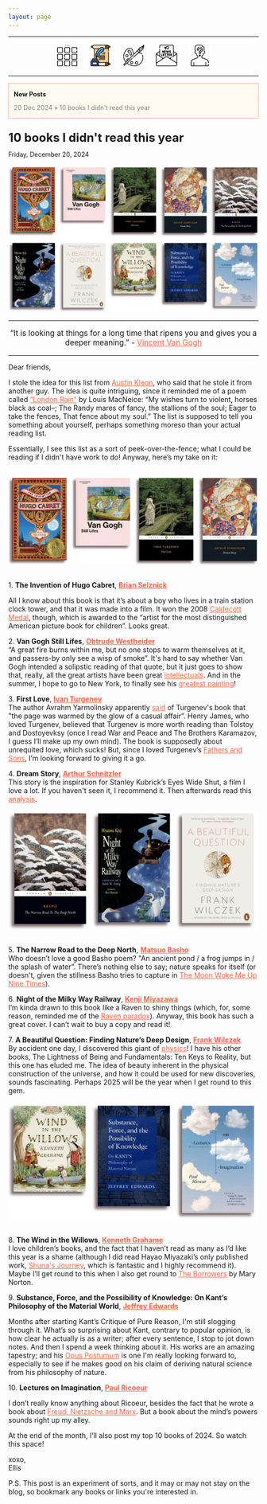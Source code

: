 ```yaml
---
layout: page
---
```

<center>
<hr width="100%" size="3">
<div class="container">
        <a href="https://ellisjalia.com"><img src="/assets/icons/menu-bw.png" style="width:43px;height:43px;justify-content:center;display:inline-block;border:1px;margin: 0px 8px;padding:2px;"/></a>
        <a href="https://ellisjalia.com/essays"><img src="/assets/icons/quill.png" style="width:43px;height:43px;justify-content:center;display:inline-block;border:1px;margin: 0px 8px;padding:2px;"/></a>
        <a href="https://ellisjalia.com/art"><img src="/assets/icons/paint-palette-bw.png" style="width:43px;height:43px;justify-content:center;display:inline-block;border:1px;margin: 0px 8px;padding:2px;"/></a>
        <a href="https://ellisjalia.com/newsletter"><img src="/assets/icons/newsletter-bw.png" style="width:443px2px;height:43px;justify-content:center;display:inline-block;border:1px;margin: 0px 8px;padding:2px;"/></a>
        <a href="https://ellisjalia.com/about"><img src="/assets/icons/unknown-bw.png" style="width:43px;height:43px;justify-content:center;display:inline-block;border:1px;margin: 0px 8px;padding:2px;"/></a>
 </div>
  <hr width="100%" size="3">
  </center>

<div style="background-color: floralwhite; border: 1px dotted tomato">
<p></p>
<p style="font-size:0.9em; margin-bottom:0; margin-left: 2%;margin-right: 2%;"><b>New Posts</b></p>
<p style="font-size:0.9em; margin-left: 2%"><a href="https://ellisjalia.com/10-books-i-didnt-read-this-year" style="color: grey; text-decoration: none" target="_blank">20 Dec 2024 » 10 books I didn't read this year</a></p>
</div>
<p></p>
<p style="font-size:1.7em; margin-bottom:0"><strong>10 books I didn't read this year</strong></p>
<p style="font-size:0.9em;">Friday, December 20, 2024</p>
<p></p>
<img src="/assets/images/10-books-header.png">
<p></p>
<hr>
<center><p style="font-size:1.1em">“It is looking at things for a long time that ripens you and gives you a deeper meaning.” - <a href="https://vangoghletters.org/vg/" style="color:tomato" target="_blank">Vincent Van Gogh</a></p></center>
<hr>

Dear friends,

I stole the idea for this list from <a href="https://austinkleon.com" style="color:tomato" target="_blank">Austin Kleon</a>, who said that he stole it from another guy. The idea is quite intriguing, since it reminded me of a poem called <a href="https://docs.google.com/document/d/1uEUXvwuX_DyqFS0K4MeykW40VGQCGa8Rt1T5RlA-rHY/edit?usp=sharing" style="color:tomato" target="_blank">“London Rain”</a> by Louis MacNeice: “My wishes turn to violent, horses black as coal–; The Randy mares of fancy, the stallions of the soul; Eager to take the fences, That fence about my soul.” The list is supposed to tell you something about yourself, perhaps something moreso than your actual reading list.

<p>Essentially, I see this list as a sort of peek-over-the-fence; what I could be reading if I didn't have work to do! Anyway, here’s my take on it:</p>

<img src="/assets/images/10-books-1.png" style="margin-bottom:1em; margin-top:1em;">

<p style="margin-bottom:0;">1. <b>The Invention of Hugo Cabret</b>, <a href="https://www.goodreads.com/book/show/9673436-the-invention-of-hugo-cabret" style="color:tomato" target="_blank"><b>Brian Selznick</b></a></p>
<p style="font-size:1.0em">All I know about this book is that it’s about a boy who lives in a train station clock tower, and that it was made into a film. It won the 2008 <a href="https://abqlibrary.org/caldecott/all" style="color:tomato" target="_blank">Caldecott Medal</a>, though, which is awarded to the “artist for the most distinguished American picture book for children”. Looks great.</p>

<p style="margin-bottom:0;">2. <b>Van Gogh Still Lifes</b>, <a href="https://www.goodreads.com/book/show/52576063-van-gogh" style="color:tomato" target="_blank"><b>Obtrude Westheider</b></a></p>
“A great fire burns within me, but no one stops to warm themselves at it, and passers-by only see a wisp of smoke”. It's hard to say whether Van Gogh intended a solipstic reading of that quote, but it just goes to show that, really, all the great artists have been great <a href="https://www.goodreads.com/book/show/51921466-through-vincent-s-eyes" style="color:tomato" target="_blank">intellectuals</a>. And in the summer, I hope to go to New York, to finally see his <a href="https://www.vangoghmuseum.nl/en/art-and-stories/stories/all-stories/where-is-the-starry-night" style="color:tomato" target="_blank">greatest painting</a>!

<p style="margin-bottom:0;">3. <b>First Love</b>, <a href="https://www.goodreads.com/book/show/3532.First_Love?ref=nav_sb_ss_1_19" style="color:tomato" target="_blank"><b>Ivan Turgenev</b></a></p>
The author Avrahm Yarmolinsky apparently <a href="https://www.nytimes.com/2020/03/11/theater/about-love-review-culture-project.html" style="color:tomato" target="_blank">said</a> of Turgenev's book that "the page was warmed by the glow of a casual affair”. Henry James, who loved Turgenev, believed that Turgenev is more worth reading than Tolstoy and Dostoyevksy (once I read War and Peace and The Brothers Karamazov, I guess I’ll make up my own mind). The book is supposedly about unrequited love, which sucks! But, since I loved Turgenev’s <a href="https://www.goodreads.com/book/show/19117.Fathers_and_Sons" style="color:tomato" target="_blank">Fathers and Sons</a>, I’m looking forward to giving it a go.

<p style="margin-bottom:0;">4. <b>Dream Story</b>, <a href="https://www.goodreads.com/book/show/157409.Dream_Story" style="color:tomato" target="_blank"><b>Arthur Schnitzler</b></a></p>
This story is the inspiration for Stanley Kubrick’s Eyes Wide Shut, a film I love a lot. If you haven't seen it, I recommend it. Then afterwards read this <a href="https://web.archive.org/web/20140902030345/http://www.clas.ufl.edu/ipsa/2003/Greenwich%20conference.html" style="color:tomato" target="_blank">analysis</a>.

<img src="/assets/images/10-books-2.png" style="margin-bottom:1em; margin-top:1em;">

<p style="margin-bottom:0;">5. <b>The Narrow Road to the Deep North</b>, <a href="https://www.goodreads.com/book/show/20168578-the-narrow-road-to-the-deep-north-and-other-travel-sketches" style="color:tomato" target="_blank"><b>Matsuo Basho</b></a></p>
Who doesn’t love a good Basho poem? "An ancient pond / a frog jumps in / the splash of water”. There’s nothing else to say; nature speaks for itself (or doesn't, given the stillness Basho tries to capture in <a href="https://www.penguinrandomhouse.com/books/221867/moon-woke-me-up-nine-times-by-matsuo-basho-translated-by-david-young/" style="color:tomato" target="_blank">The Moon Woke Me Up Nine Times</a>).

<p style="margin-bottom:0;">6. <b>Night of the Milky Way Railway</b>, <a href="https://www.goodreads.com/book/show/416527.Night_of_the_Milky_Way_Railway" style="color:tomato" target="_blank"><b>Kenji Miyazawa</b></a></p>
I’m kinda drawn to this book like a Raven to shiny things (which, for, some reason, reminded me of the <a href="https://en.wikipedia.org/wiki/Raven_paradox" style="color:tomato" target="_blank">Raven paradox</a>). Anyway, this book has such a great cover. I can’t wait to buy a copy and read it!

<p style="margin-bottom:0;">7. <b>A Beautiful Question: Finding Nature’s Deep Design</b>, <a href="https://www.goodreads.com/book/show/23453106-a-beautiful-question" style="color:tomato" target="_blank"><b>Frank Wilczek</b></a></p>
By accident one day, I discovered this giant of <a href="https://www.nobelprize.org/prizes/physics/2004/wilczek/facts/" style="color:tomato" target="_blank">physics</a>! I have his other books, The Lightness of Being and Fundamentals: Ten Keys to Reality, but this one has eluded me. The idea of beauty inherent in the physical construction of the universe, and how it could be used for new discoveries, sounds fascinating. Perhaps 2025 will be the year when I get round to this gem.

<img src="/assets/images/10-books-3.png" style="margin-bottom:1em; margin-top:1em;">

<p style="margin-bottom:0;">8. <b>The Wind in the Willows</b>, <a href="https://www.goodreads.com/book/show/5659.The_Wind_in_the_Willows" style="color:tomato" target="_blank"><b>Kenneth Grahame</b></a></p>
I love children’s books, and the fact that I haven’t read as many as I’d like this year is a shame (although I did read Hayao Miyazaki’s only published work, <a href="https://www.goodreads.com/book/show/60384799-shuna-s-journey" style="color:tomato" target="_blank">Shuna's Journey</a>, which is fantastic and I highly recommend it). Maybe I’ll get round to this when I also get round to <a href="https://www.goodreads.com/book/show/348573.The_Borrowers" style="color:tomato" target="_blank">The Borrowers</a> by Mary Norton.

<p style="margin-bottom:0;">9. <b>Substance, Force, and the Possibility of Knowledge: On Kant’s Philosophy of the Material World</b>, <a href="https://www.goodreads.com/book/show/9053800-substance-force-and-the-possibility-of-knowledge?ref=nav_sb_ss_1_51" style="color:tomato" target="_blank"><b>Jeffrey Edwards</b></a></p>
<p>Months after starting Kant’s Critique of Pure Reason, I'm still slogging through it. What’s so surprising about Kant, contrary to popular opinion, is how clear he actually is as a writer; after every sentence, I stop to jot down notes. And then I spend a week thinking about it. His works are an amazing tapestry; and his <a href="https://www.goodreads.com/book/show/312762.Opus_Postumum" style="color:tomato" target="_blank">Opus Postumum</a> is one I'm really looking forward to, especially to see if he makes good on his claim of deriving natural science from his philosophy of nature.</p>

<p style="margin-bottom:0;">10. <b>Lectures on Imagination</b>, <a href="https://www.goodreads.com/book/show/126228052-lectures-on-imagination?ac=1&from_search=true&qid=Wjf4U5gKh2&rank=1" style="color:tomato" target="_blank"><b>Paul Ricoeur</b></a></p>
<p>I don’t really know anything about Ricoeur, besides the fact that he wrote a book about <a href="https://www.goodreads.com/en/book/show/257134.Freud_and_Philosophy" style="color:tomato" target="_blank">Freud, Nietzsche and Marx</a>. But a book about the mind’s powers sounds right up my alley.</p>

<p>At the end of the month, I’ll also post my top 10 books of 2024. So watch this space!</p>

xoxo,<br>
Ellis

P.S. This post is an experiment of sorts, and it may or may not stay on the blog, so bookmark any books or links you're interested in. 